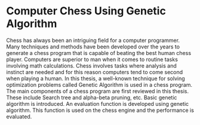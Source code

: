 # Computer Chess Using Genetic Algorithm

Chess has always been an intriguing field for a computer programmer. Many techniques and methods have been developed over the years to generate a chess program that is capable of beating the best human chess player. Computers are superior to man when it comes to routine tasks involving math calculations. Chess involves tasks where analysis and instinct are needed and for this reason computers tend to come second when playing a human. In this thesis, a well-known technique for solving optimization problems called Genetic Algorithm is used in a chess program.
The main components of a chess program are first reviewed in this thesis. These include Search tree and alpha-beta pruning, etc. Basic genetic algorithm is introduced. An evaluation function is developed using genetic algorithm. This function is used on the chess engine and the performance is evaluated.
